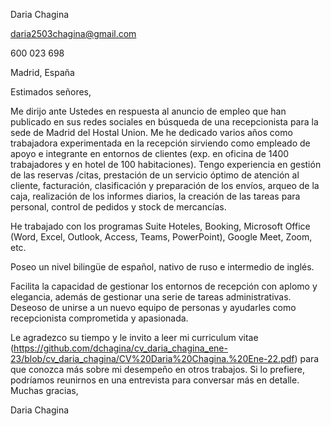 Daria Chagina 

daria2503chagina@gmail.com 

600 023 698 

Madrid, España



Estimados señores,

Me dirijo ante Ustedes en respuesta al anuncio de empleo que han publicado en sus redes sociales en búsqueda de una recepcionista para la sede de Madrid del Hostal Union. Me he dedicado varios años como trabajadora experimentada en la recepción sirviendo como empleado de apoyo e integrante en entornos de clientes (exp. en oficina de 1400 trabajadores y en hotel de 100 habitaciones). Tengo experiencia en gestión de las reservas /citas, prestación de un servicio óptimo de atención al cliente, facturación, clasificación y preparación de los envíos, arqueo de la caja, realización de los informes diarios, la creación de las tareas para personal, control de pedidos y stock de mercancías. 

He trabajado con los programas Suite Hoteles, Booking, Microsoft Office (Word, Excel, Outlook, Access, Teams, PowerPoint), Google Meet, Zoom, etc. 

Poseo un nivel bilingüe de español, nativo de ruso e intermedio de inglés.

Facilita la capacidad de gestionar los entornos de recepción con aplomo y elegancia, además de gestionar una serie de tareas administrativas. Deseoso de unirse a un nuevo equipo de personas y ayudarles como recepcionista comprometida y apasionada.

Le agradezco su tiempo y le invito a leer mi curriculum vitae (https://github.com/dchagina/cv_daria_chagina_ene-23/blob/cv_daria_chagina/CV%20Daria%20Chagina.%20Ene-22.pdf) para que conozca más sobre mi desempeño en otros trabajos. Si lo prefiere, podríamos reunirnos en una entrevista para conversar más en detalle.
Muchas gracias,



Daria Chagina

